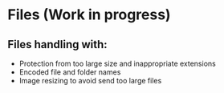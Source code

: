 # Files (Work in progress)



## Files handling with:
* Protection from too large size and inappropriate extensions
* Encoded file and folder names
* Image resizing to avoid send too large files
